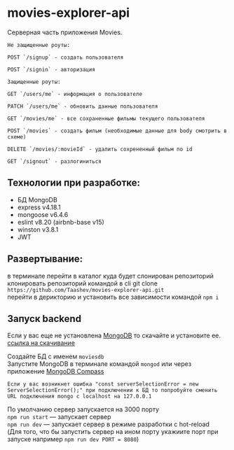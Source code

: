 # movies-explorer-api

Серверная часть приложения Movies.

```
Не защищенные роуты:

POST `/signup` - создать пользователя

POST `/signin` - авторизация

```

```
Защищенные роуты:

GET `/users/me` - информация о пользователе

PATCH `/users/me` - обновить данные пользователя

GET `/movies/me` - все сохраненные фильмы текущего пользователя

POST `/movies` - создать фильм (необходимые данные для body смотрить в схеме)

DELETE `/movies/:movieId` - удалить сохрененный фильм по id

GET `/signout` - разлогиниться

```

## Технологии при разработке:

- БД MongoDB
- express v4.18.1
- mongoose v6.4.6
- eslint v8.20 (airbnb-base v15)
- winston v3.8.1
- JWT

## Развертывание:

в терминале перейти в каталог куда будет слонирован репозиторий \
клонировать репозиторий командой в cli git clone `https://github.com/Taashev/movies-explorer-api.git` \
перейти в дерикторию и установить все зависимости командой `npm i`

## Запуск backend

Если у вас еще не установлена [MongoDB](https://www.mongodb.com/) то скачайте и установите ее. \
[ссылка на скачивание](https://www.mongodb.com/try/download/community-kubernetes-operator)

Создайте БД с именем `moviesdb` \
Запустите MongoDB в терминале командой `mongod` или через приложение [MongoDB Compass](https://www.mongodb.com/products/compass)

`Если у вас возникнет ошибка "const serverSelectionError = new ServerSelectionError();" при подключении к БД то попробуйте сменить URL подключения mongo с localhost на 127.0.0.1`

По умолчанию сервер запускается на 3000 порту \
`npm run start` — запускает сервер \
`npm run dev` — запускает сервер в режиме разработки с hot-reload \
(Для того, что бы запустить сервер на ином порту укажиите порт при запуске например `npm run dev PORT = 8080`)

